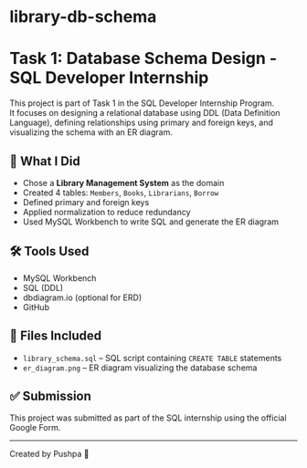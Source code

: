 # library-db-schema

# Task 1: Database Schema Design - SQL Developer Internship

This project is part of Task 1 in the SQL Developer Internship Program.  
It focuses on designing a relational database using DDL (Data Definition Language), defining relationships using primary and foreign keys, and visualizing the schema with an ER diagram.

## 📌 What I Did

- Chose a **Library Management System** as the domain
- Created 4 tables: `Members`, `Books`, `Librarians`, `Borrow`
- Defined primary and foreign keys
- Applied normalization to reduce redundancy
- Used MySQL Workbench to write SQL and generate the ER diagram

## 🛠 Tools Used

- MySQL Workbench
- SQL (DDL)
- dbdiagram.io (optional for ERD)
- GitHub

## 📁 Files Included

- `library_schema.sql` – SQL script containing `CREATE TABLE` statements
- `er_diagram.png` – ER diagram visualizing the database schema

## ✅ Submission

This project was submitted as part of the SQL internship using the official Google Form.

---

Created by Pushpa 🌸
